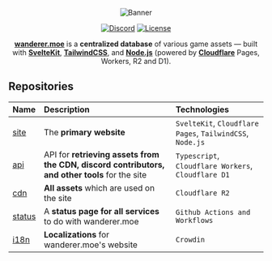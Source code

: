 <div align="center">

![Banner]

[![Discord]](https://discord.wanderer.moe/) [![License]](https://www.gnu.org/licenses/gpl-3.0.en.html#license-text)

[**wanderer.moe**][wanderer.moe] is a **centralized database** of various game assets — built with [**SvelteKit**](https://kit.svelte.dev/), [**TailwindCSS**](https://tailwindcss.com/), and [**Node.js**](https://nodejs.org/en) (powered by [**Cloudflare**](https://www.cloudflare.com/) Pages, Workers, R2 and D1).

</div>

## Repositories

<div align="center">

| Name     | Description                                        | Technologies                                       |
| :------- | :------------------------------------------------- | :------------------------------------------------- |
| [site]   | The **primary website**                                | `SvelteKit`, `Cloudflare Pages`, `TailwindCSS`, `Node.js`  |
| [api]    | API for **retrieving assets from the CDN, discord contributors, and other tools** for the site     | `Typescript`, `Cloudflare Workers`, `Cloudflare D1`                 |
| [cdn]    | **All assets** which are used on the site        | `Cloudflare R2`                                      |
| [status] | A **status page for all services** to do with wanderer.moe | `Github Actions and Workflows`                   |
| [i18n]   | **Localizations** for wanderer.moe's website            | `Crowdin`                                            |
  
</div>

[Banner]: https://files.catbox.moe/ye77zq.svg
[wanderer.moe]: https://wanderer.moe
[Site]: https://github.com/wanderer-moe/site
[API]: https://github.com/wanderer-moe/api
[CDN]: https://github.com/wanderer-moe/cdn
[Status]: https://github.com/wanderer-moe/status
[i18n]: https://github.com/wanderer-moe/i18n
[Discord]: https://img.shields.io/discord/982385887000272956?color=323379&label=discord&style=for-the-badge
[License]: https://img.shields.io/static/v1?label=License&message=GPL-3&color=323379&style=for-the-badge
